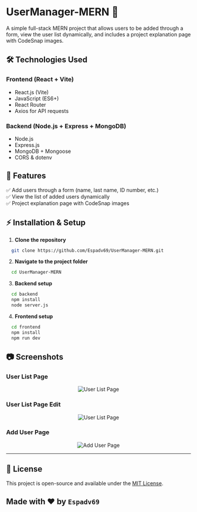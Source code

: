 # UserManager-MERN 🚀

A simple full-stack MERN project that allows users to be added through a form, view the user list dynamically, and includes a project explanation page with CodeSnap images.

## 🛠️ Technologies Used

### **Frontend (React + Vite)**

- React.js (Vite)
- JavaScript (ES6+)
- React Router
- Axios for API requests

### **Backend (Node.js + Express + MongoDB)**

- Node.js
- Express.js
- MongoDB + Mongoose
- CORS & dotenv

## 📌 Features

✅ Add users through a form (name, last name, ID number, etc.)  
✅ View the list of added users dynamically  
✅ Project explanation page with CodeSnap images

## ⚡ Installation & Setup

1. **Clone the repository**

```bash
  git clone https://github.com/Espadv69/UserManager-MERN.git
```

2. **Navigate to the project folder**

```bash
  cd UserManager-MERN
```

3. **Backend setup**

```bash
  cd backend
  npm install
  node server.js
```

4. **Frontend setup**

```bash
  cd frontend
  npm install
  npm run dev
```

## 📷 Screenshots

### User List Page

<p align="center">
  <img src="./imagePreview/.png" alt="User List Page" />
</p>

### User List Page Edit

<p align="center">
  <img src="./imagePreview/.png" alt="User List Page" />
</p>

### Add User Page

<p align="center">
  <img src="./imagePreview/.png" alt="Add User Page" />
</p>

---

## 📜 License

This project is open-source and available under the
[MIT License](https://opensource.org/license/mit).

## Made with ❤️ by `Espadv69`

